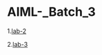 # AIML-_Batch_3
1.[lab-2](https://github.com/Vanipriya996/AIML-_Batch_3/blob/main/README.md)

2.[lab-3](https://github.com/Vanipriya996/AIML-_Batch_3/blob/main/Assignment3.ipynb)



